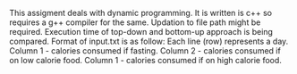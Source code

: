 This assigment deals with dynamic programming.
It is written is c++ so requires a g++ compiler for the same.
Updation to file path might be required.
Execution time of top-down and bottom-up approach is being compared.
Format of input.txt is as follow:
Each line (row) represents a day.
Column 1 - calories consumed if fasting.
Column 2 - calories consumed if on low calorie food.
Column 1 - calories consumed if on high calorie food.
